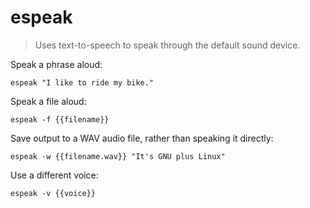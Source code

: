 espeak
======

> Uses text-to-speech to speak through the default sound device.

Speak a phrase aloud:

    espeak "I like to ride my bike."

Speak a file aloud:

    espeak -f {{filename}}

Save output to a WAV audio file, rather than speaking it directly:

    espeak -w {{filename.wav}} "It's GNU plus Linux"

Use a different voice:

    espeak -v {{voice}}
